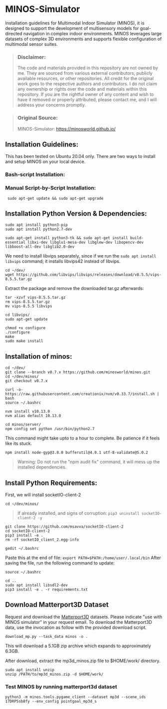 # MINOS-Simulator
Installation guidelines for Multimodal Indoor Simulator (MINOS), it is designed to support the development of multisensory models for goal-directed navigation in complex indoor environments. MINOS leverages large datasets of complex 3D environments and supports flexible configuration of multimodal sensor suites.

> ### Disclaimer:
>
> The code and materials provided in this repository are not owned by me. They are sourced from various external contributors, publicly available resources, or other repositories. All credit for the original
> work goes to the respective authors and contributors. I do not claim any ownership or rights over the code and materials within this repository.
> If you are the rightful owner of any content and wish to have it removed or properly attributed, please contact me, and I will address your concerns promptly.

> ### Original Source:
> MINOS-Simulator: https://minosworld.github.io/
## Installation Guidelines:
This has been tested on Ubuntu 20.04 only. There are two ways to install and setup MINOS on your local device.

### Bash-script Installation:
### Manual Script-by-Script Installation:
```
 sudo apt-get update && sudo apt-get upgrade
```
## Installation Python Version & Dependencies:
```
sudo apt install python3-pip
sudo apt install python2.7-dev
```
```
sudo apt-get install python3-tk && sudo apt-get install build-essential libxi-dev libglu1-mesa-dev libglew-dev libopencv-dev libboost-all-dev libglib2.0-dev
```
We need to install libvips separately, since if we run the ```sudo apt install libvips``` command; it installs libvips42 instead of libvips.
```
cd ~/dev/
wget https://github.com/libvips/libvips/releases/download/v8.5.5/vips-8.5.5.tar.gz
```
Extract the package and remove the downloaded tar.gz afterwards:
```
tar -xzvf vips-8.5.5.tar.gz
rm vips-8.5.5.tar.gz
mv vips-8.5.5 libvips
```
```
cd libvips/
sudo apt-get update
```
```
chmod +x configure
./configure
make
sudo make install
````
## Installation of minos:
```
cd ~/dev/
git clone --branch v0.7.x https://github.com/minosworld/minos.git
cd ~/dev/minos/
git checkout v0.7.x
```
```
curl -o- https://raw.githubusercontent.com/creationix/nvm/v0.33.7/install.sh | bash
source ~/.bashrc
```
```
nvm install v10.13.0
nvm alias default 10.13.0
```
```
cd minos/server/
npm config set python /usr/bin/python2.7
```
This command might take upto to a hour to complete. Be patience if it feels like its stuck.
```
npm install node-gyp@3.8.0 bufferutil@4.0.1 utf-8-validate@5.0.2
```
> Warning: Do not run the "npm audit fix" command, it will mess up the installed dependencies.

## Install Python Requirements:
First, we will install socketIO-client-2
```
cd ~/dev/minos/
```
> If already installed, and signs of corruption: ```pip3 uninstall socketIO-client-2 -y```

```
git clone https://github.com/msavva/socketIO-client-2
cd socketIO-client-2
pip3 install -e .
rm -rf socketIO_client_2.egg-info
```
```
gedit ~/.bashrc
```
Paste this at the end of file: ```export PATH=$PATH:/home/user/.local/bin```
After saving the file, run the following command to update:
```
source ~/.bashrc
```
```
cd ..
sudo apt install libsdl2-dev
pip3 install -e . -r requirements.txt
```
## Download Matterport3D Dataset
Request and download the [Matterport3D](https://niessner.github.io/Matterport/) datasets. Please indicate "use with MINOS simulator" in your request email. 
To download the Matterport3D data, use the invocation as follow with the provided download script.
```
download_mp.py --task_data minos -o .
```
This will download a 5.1GB zip archive which expands to approximately 6.3GB.

After download, extract the mp3d_minos.zip file to $HOME/work/ directory.
```
sudo apt install unzip
unzip /PATH/to/mp3d_minos.zip -d $HOME/work/
```
### Test MINOS by running matterport3d dataset
```
python3 -m minos.tools.pygame_client --dataset mp3d --scene_ids 17DRP5sb8fy --env_config pointgoal_mp3d_s
```

